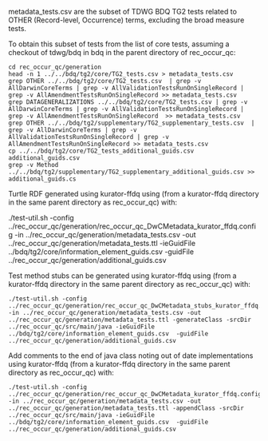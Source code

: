 metadata_tests.csv are the subset of TDWG BDQ TG2 tests related to OTHER (Record-level, Occurrence) terms, excluding the broad measure tests.

To obtain this subset of tests from the list of core tests, assuming a checkout of tdwg/bdq in bdq in the parent directory of rec_occur_qc: 

    cd rec_occur_qc/generation
    head -n 1 ../../bdq/tg2/core/TG2_tests.csv > metadata_tests.csv
    grep OTHER ../../bdq/tg2/core/TG2_tests.csv  | grep -v AllDarwinCoreTerms | grep -v AllValidationTestsRunOnSingleRecord | grep -v AllAmendmentTestsRunOnSingleRecord >> metadata_tests.csv
    grep DATAGENERALIZATIONS ../../bdq/tg2/core/TG2_tests.csv | grep -v AllDarwinCoreTerms | grep -v AllValidationTestsRunOnSingleRecord | grep -v AllAmendmentTestsRunOnSingleRecord  >> metadata_tests.csv
    grep OTHER ../../bdq/tg2/supplementary/TG2_supplementary_tests.csv  | grep -v AllDarwinCoreTerms | grep -v AllValidationTestsRunOnSingleRecord | grep -v AllAmendmentTestsRunOnSingleRecord >> metadata_tests.csv
    cp ../../bdq/tg2/core/TG2_tests_additional_guids.csv additional_guids.csv
    grep -v Method ../../bdq/tg2/supplementary/TG2_supplementary_additional_guids.csv >> additional_guids.cs

Turtle RDF generated using kurator-ffdq using (from a kurator-ffdq directory in the same parent directory as rec_occur_qc) with:

   ./test-util.sh -config ../rec_occur_qc/generation/rec_occur_qc_DwCMetadata_kurator_ffdq.config -in ../rec_occur_qc/generation/metadata_tests.csv -out ../rec_occur_qc/generation/metadata_tests.ttl -ieGuidFile ../bdq/tg2/core/information_element_guids.csv  -guidFile ../rec_occur_qc/generation/additional_guids.csv

Test method stubs can be generated using kurator-ffdq using (from a kurator-ffdq directory in the same parent directory as rec_occur_qc) with:

    ./test-util.sh -config ../rec_occur_qc/generation/rec_occur_qc_DwCMetadata_stubs_kurator_ffdq.config -in ../rec_occur_qc/generation/metadata_tests.csv -out ../rec_occur_qc/generation/metadata_tests.ttl -generateClass -srcDir ../rec_occur_qc/src/main/java -ieGuidFile ../bdq/tg2/core/information_element_guids.csv  -guidFile ../rec_occur_qc/generation/additional_guids.csv

Add comments to the end of java class noting out of date implementations using kurator-ffdq (from a kurator-ffdq directory in the same parent directory as rec_occur_qc) with: 

    ./test-util.sh -config ../rec_occur_qc/generation/rec_occur_qc_DwCMetadata_kurator_ffdq.config -in ../rec_occur_qc/generation/metadata_tests.csv -out ../rec_occur_qc/generation/metadata_tests.ttl -appendClass -srcDir ../rec_occur_qc/src/main/java -ieGuidFile ../bdq/tg2/core/information_element_guids.csv  -guidFile ../rec_occur_qc/generation/additional_guids.csv
